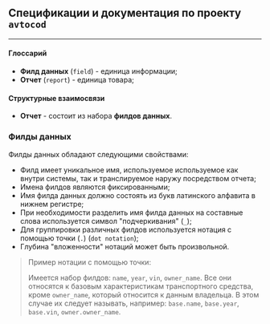 ## Спецификации и документация по проекту `avtocod`

---------

#### Глоссарий

* **Филд данных** (`field`) - единица информации;
* **Отчет** (`report`) - единица товара;

#### Структурные взаимосвязи

* **Отчет** - состоит из набора **филдов данных**.

### Филды данных

Филды данных обладают следующими свойствами:

* Филд имеет уникальное имя, используемое используемое как внутри системы, так и транслируемое наружу посредством отчета;
* Имена филдов являются фиксированными;
* Имя филда данных должно состоять из букв латинского алфавита в нижнем регистре;
* При необходимости разделить имя филда данных на составные слова используется символ "подчеркивания" (`_`);
* Для группировки различных филдов используется нотация с помощью точки (`.`)  (`dot notation`);
* Глубина "вложенности" нотаций может быть произвольной.

> Пример нотации с помощью точки:
>
> Имеется набор филдов: `name`, `year`, `vin`, `owner_name`. Все они относятся к базовым характеристикам транспортного средства, кроме `owner_name`, который относится к данным владельца. В этом случае их следует называть, например: `base.name`, `base.year`, `base.vin`, `owner.owner_name`.
